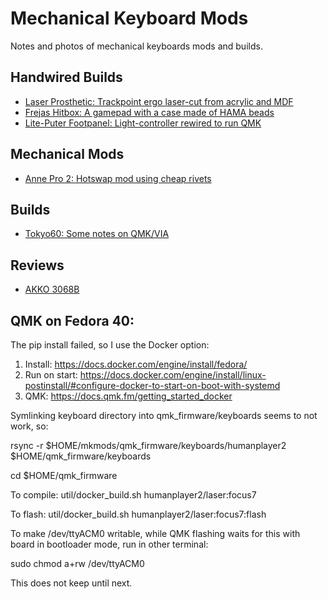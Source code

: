 # Mechanical Keyboard Mods

Notes and photos of mechanical keyboards mods and builds.

## Handwired Builds
- [Laser Prosthetic: Trackpoint ergo laser-cut from acrylic and MDF](LaserProsthetic/README.md)
- [Frejas Hitbox: A gamepad with a case made of HAMA beads](FrejasHitbox/README.md)
- [Lite-Puter Footpanel: Light-controller rewired to run QMK](LitePuter/README.md)

## Mechanical Mods
- [Anne Pro 2: Hotswap mod using cheap rivets](AnnePro2/README.md)

## Builds
- [Tokyo60: Some notes on QMK/VIA](Tokyo60/README.md)

## Reviews
- [AKKO 3068B](akko3068b/README.md)

## QMK on Fedora 40:
The pip install failed, so I use the Docker option:

1. Install: https://docs.docker.com/engine/install/fedora/
2. Run on start: https://docs.docker.com/engine/install/linux-postinstall/#configure-docker-to-start-on-boot-with-systemd
3. QMK: https://docs.qmk.fm/getting_started_docker

Symlinking keyboard directory into qmk_firmware/keyboards seems to not work, so:

rsync -r $HOME/mkmods/qmk_firmware/keyboards/humanplayer2 $HOME/qmk_firmware/keyboards

cd $HOME/qmk_firmware

To compile:
util/docker_build.sh humanplayer2/laser:focus7

To flash:
util/docker_build.sh humanplayer2/laser:focus7:flash

To make /dev/ttyACM0 writable, while QMK flashing waits for this with board in bootloader mode, run in other terminal:

sudo chmod a+rw /dev/ttyACM0

This does not keep until next.

